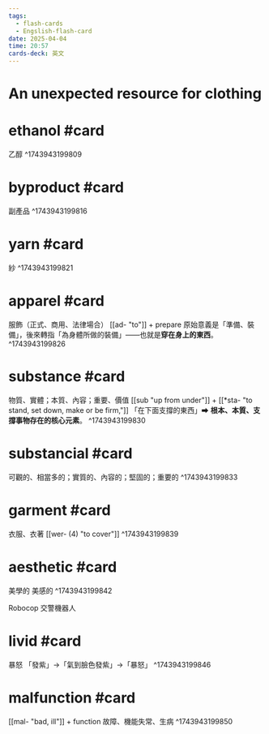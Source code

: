 ```yaml
---
tags:
  - flash-cards
  - Engslish-flash-card
date: 2025-04-04
time: 20:57
cards-deck: 英文
---
```


# An unexpected resource for clothing

# ethanol #card 
乙醇
^1743943199809

# byproduct #card 
副產品
^1743943199816

# yarn #card
紗
^1743943199821

# apparel #card
服飾（正式、商用、法律場合）
[[ad- "to"]] + prepare
原始意義是「準備、裝備」，後來轉指「為身體所做的裝備」——也就是**穿在身上的東西**。
^1743943199826


# substance #card
物質、實體；本質、內容；重要、價值
[[sub "up from under"]] + [[*sta- "to stand, set down, make or be firm,"]]
「在下面支撐的東西」➡ **根本、本質、支撐事物存在的核心元素**。
^1743943199830

# substancial #card 
可觀的、相當多的；實質的、內容的；堅固的；重要的
^1743943199833

# garment #card
衣服、衣著
[[wer- (4) "to cover"]]
^1743943199839

# aesthetic #card
美學的 美感的
^1743943199842

Robocop
交警機器人

# livid #card
暴怒
「發紫」→「氣到臉色發紫」→「暴怒」
^1743943199846

# malfunction #card
[[mal-  "bad, ill"]] + function
故障、機能失常、生病
^1743943199850

